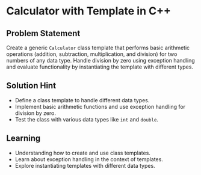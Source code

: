 # Calculator with Template in C++

## Problem Statement
Create a generic `Calculator` class template that performs basic arithmetic operations (addition, subtraction, multiplication, and division) for two numbers of any data type. Handle division by zero using exception handling and evaluate functionality by instantiating the template with different types.

## Solution Hint
- Define a class template to handle different data types.
- Implement basic arithmetic functions and use exception handling for division by zero.
- Test the class with various data types like `int` and `double`.

## Learning
- Understanding how to create and use class templates.
- Learn about exception handling in the context of templates.
- Explore instantiating templates with different data types.
